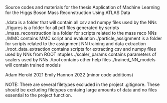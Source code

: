Source codes and materials for the thesis Application of Machine Learning for the Higgs Boson Mass Reconstruction Using ATLAS Data

./data is a folder that will contain all csv and numpy files used by the NNs
./figures is a folder for all pdf files generated by scripts
./mass_reconstruction is a folder for scripts related to the mass reco NNs
./MMC contains MMC script and evaluation
./particle_assignment is a folder for scripts related to the assignment NN training and data extraction
./root_data_extraction contains scripts for extracting csv and numpy files used by NNs from ROOT ntuples
./scaler_params contains parameters of scalers used by NNs
./tool contains other help files
./trained_NN_models will contain trained models

Adam Herold 2021
Emily Hannon 2022 (minor code additions)

NOTE: There are several filetypes excluded in the project .gitignore. 
	These should be excluding filetypes containg large amounts of data and no files essential to the project function.
